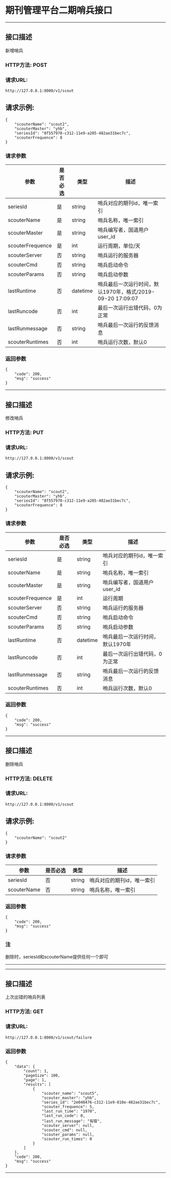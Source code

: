 # 期刊管理平台二期哨兵接口
------

## 接口描述
新增哨兵


### HTTP方法: POST

### 请求URL: 
    http://127.0.0.1:8000/v1/scout

## 请求示例:
    {
    	"scouterName": "scout2",
    	"scouterMaster": "yhb",
    	"seriesId": "8f557978-c312-11e9-a205-482ae31bec7c",
    	"scouterFrequence": 8
    }

### 请求参数

|参数|是否必选|类型|描述
|-|-|-|-
|seriesId|是	|string	|哨兵对应的期刊id，唯一索引
|scouterName|是	|string	|哨兵名称，唯一索引
|scouterMaster|是	|string	|哨兵编写者，国道用户user_id
|scouterFrequence|是	|int	|运行周期，单位/天
|scouterServer|否	|string	|哨兵运行的服务器
|scouterCmd|否	|string	|哨兵启动命令
|scouterParams|否	|string	|哨兵启动参数
|lastRuntime|否	|datetime	|哨兵最后一次运行时间，默认1970年，格式/2019-09-20 17:09:07
|lastRuncode|否	|int	|最后一次运行出错代码，0为正常
|lastRunmessage|否	|string	|哨兵最后一次运行的反馈消息
|scouterRuntimes|否	|int	|哨兵运行次数，默认0

    
### 返回参数
    {
        "code": 200,
        "msg": "success"
    }

--------------------------------------------------


## 接口描述
修改哨兵


### HTTP方法: PUT

### 请求URL: 
    http://127.0.0.1:8000/v1/scout

## 请求示例:
    {
    	"scouterName": "scout2",
    	"scouterMaster": "yhb",
    	"seriesId": "8f557978-c312-11e9-a205-482ae31bec7c",
    	"scouterFrequence": 8
    }

### 请求参数

|参数|是否必选|类型|描述
|-|-|-|-
|seriesId|是	|string	|哨兵对应的期刊id，唯一索引
|scouterName|是	|string	|哨兵名称，唯一索引
|scouterMaster|是	|string	|哨兵编写者，国道用户user_id
|scouterFrequence|是	|int	|运行周期
|scouterServer|否	|string	|哨兵运行的服务器
|scouterCmd|否	|string	|哨兵启动命令
|scouterParams|否	|string	|哨兵启动参数
|lastRuntime|否	|datetime	|哨兵最后一次运行时间，默认1970年
|lastRuncode|否	|int	|最后一次运行出错代码，0为正常
|lastRunmessage|否	|string	|哨兵最后一次运行的反馈消息
|scouterRuntimes|否	|int	|哨兵运行次数，默认0

    
### 返回参数
    {
        "code": 200,
        "msg": "success"
    }

--------------------------------------------------


## 接口描述
删除哨兵


### HTTP方法: DELETE

### 请求URL: 
    http://127.0.0.1:8000/v1/scout

## 请求示例:
    {
    	"scouterName": "scout2"
    }

### 请求参数

|参数|是否必选|类型|描述
|-|-|-|-
|seriesId|否	|string	|哨兵对应的期刊id，唯一索引
|scouterName|否	|string	|哨兵名称，唯一索引

    
### 返回参数
    {
        "code": 200,
        "msg": "success"
    }

### 注
删除时，seriesId和scouterName提供任何一个即可

--------------------------------------------------


--------------------------------------------------


## 接口描述
上次出错的哨兵列表


### HTTP方法: GET

### 请求URL: 
    http://127.0.0.1:8000/v1/scout/failure


    
### 返回参数
    {
        "data": {
            "count": 1,
            "pageSize": 100,
            "page": 1,
            "results": [
                {
                    "scouter_name": "scout5",
                    "scouter_master": "yhb",
                    "series_id": "2e048476-c312-11e9-810e-482ae31bec7c",
                    "scouter_frequence": 5,
                    "last_run_time": "1970",
                    "last_run_code": 0,
                    "last_run_message": "有错",
                    "scouter_server": null,
                    "scouter_cmd": null,
                    "scouter_params": null,
                    "scouter_run_times": 0
                }
            ]
        },
        "code": 200,
        "msg": "success"
    }
--------------------------------------------------


